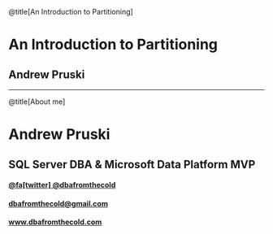 @title[An Introduction to Partitioning]

# An Introduction to Partitioning

## Andrew Pruski

---

@title[About me]

# Andrew Pruski

## SQL Server DBA & Microsoft Data Platform MVP

#### [@fa[twitter] @dbafromthecold](https://twitter.com/dbafromthecold)
####  dbafromthecold@gmail.com
####  www.dbafromthecold.com
